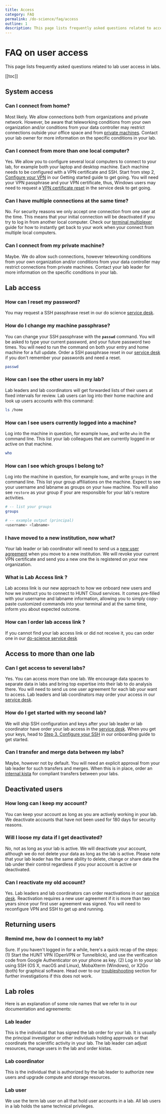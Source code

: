 ```yaml
---
title: Access
category: FAQ
permalink: /do-science/faq/access
outline: 1
description: This page lists frequently asked questions related to access for lab users.
---
```


# FAQ on user access

This page lists frequently asked questions related to lab user access in labs.

[[toc]]



## System access

### Can I connect from home?

Most likely. We allow connections both from organizations and private network. However, be aware that teleworking conditions from your own organization and/or conditions from your data controller may restrict connections outside your office space and from [private machines](#can-i-connect-from-my-private-machine). Contact your lab owner for more information on the specific conditions in your lab.

### Can I connect from more than one local computer?

Yes. We allow you to configure several local computers to connect to your lab, for example both your laptop and desktop machine. Each machine needs to be configured with a VPN certificate and SSH. Start from step 2, [Configure your VPN](/do-science/lab/) in our Getting started guide to get going. You will need your VPN passphrase and your VPN certificate, thus, Windows users may need to request a [VPN certificate reset](/do-science/service-desk/#vpn-certificate-reset) in the service desk to get going.

### Can I have multiple connections at the same time?

No. For security reasons we only accept one connection from one user at the time. This means that your initial connection will be deactivated if you try to log in from another local computer. Check our [terminal multiplexer](/do-science/tools/technical/terminal-multiplexers) guide for how to instantly get back to your work when your connect from multiple local computers.

### Can I connect from my private machine?

Maybe. We do allow such connections, however teleworking conditions from your own organization and/or conditions from your data controller may restrict connections from private machines. Contact your lab leader for more information on the specific conditions in your lab.







## Lab access

### How can I reset my password? 

You may request a SSH passphrase reset in our do science [service desk](/do-science/service-desk/#ssh-passphrase-reset).

### How do I change my machine passphrase?

You can change your SSH passphrase with the **`passwd`** command. You will be asked to type your current password, and your future password two times. You will need to run the command on both your entry and home machine for a full update. Order a SSH passphrase reset in our [service desk](/do-science/service-desk/#ssh-passphrase-reset) if you don't remember your passwords and need a reset.

```bash
passwd
```

### How can I see the other users in my lab?

Lab leaders and lab coordinators will get forwarded lists of their users at fixed intervals for review. Lab users can log into their home machine and look up users accounts with this command:

```bash
ls /home
```

### How can I see users currently logged into a machine?

Log into the machine in question, for example `home`, and write `who` in the command line. This list your lab colleagues that are currently logged in or active on that machine.

```bash
who
```

### How can I see which groups I belong to? 

Log into the machine in question, for example `home`, and write `groups` in the command line. This list your group affiliations on the machine. Expect to see your username and labname as groups on your `home` machine. You will also see `restore` as your group if your are responsible for your lab's restore activities.

```bash 
# -- list your groups
groups

# -- example output (principal)
<username> <labname>
```


### I have moved to a new institution, now what? 

Your lab leader or lab coordinator will need to send us a [new user agreement](/administer-science/service-desk/lab-orders#add-a-new-lab-user) when you move to a new institution. We will revoke your current VPN certificate and send you a new one the is registered on your new organization.


### What is Lab Access link ? 

Lab access link is our new approach to how we onboard new users and how we instruct you to connect to HUNT Cloud services.
It comes pre-filled with your username and labname information, allowing you to simply copy-paste customized commands into your terminal and at the same time, inform you about expected outcome.


### How can I order lab access link ?

If you cannot find your lab access link or did not receive it, you can order one in our [do-science service desk](/do-science/service-desk/#request-lab-access-reissue)


## Access to more than one lab

### Can I get access to several labs?

Yes. You can access more than one lab. We encourage data spaces to separate data in labs and bring top expertise into their lab to do analysis there. You will need to send us one user agreement for each lab your want to access. Lab leaders and lab coordinators may order your access in our [service desk](/administer-science/service-desk/lab-orders#add-a-new-lab-user).

### How do I get started with my second lab?

We will ship SSH configuration and keys after your lab leader or lab coordinator have order your lab access in the [service desk](/administer-science/service-desk/lab-orders#add-a-new-lab-user). When you get your keys, head to [Step 3. Configure your SSH](/do-science/lab/) in our onboarding guide to get started.

### Can I transfer and merge data between my labs?

Maybe, however not by default. You will need an explicit approval from your lab leader for such transfers and merges. When this is in place, order an [internal kista](/administer-science/service-desk/lab-orders#internal-kista) for compliant transfers between your labs.












## Deactivated users

### How long can I keep my account?

You can keep your account as long as you are actively working in your lab. We deactivate accounts that have not been used for 180 days for security reasons.

### Will I loose my data if I get deactivated? 

No, not as long as your lab is active. We will deactivate your account, although we do not delete your data as long as the lab is active. Please note that your lab leader has the same ability to delete, change or share data the lab under their control regardless if you your account is active or deactivated. 

### Can I reactivate my old account?

Yes. Lab leaders and lab coordinators can order reactivations in our [service desk](/administer-science/service-desk/lab-orders#reactivate-lab-user). Reactivation requires a new user agreement if it is more than two years since your first user agreement was signed. You will need to reconfigure VPN and SSH to get up and running.



## Returning users

### Remind me, how do I connect to my lab?

Sure. If you haven't logged in for a while, here's a quick recap of the steps: (1) Start the HUNT VPN (OpenVPN or Tunnelblick), and use the verification code from Google Authenticator on your phone as key. (2) Log in to your lab using SSH (OS X, macOS and Linux), MobaXterm (Windows), or X2Go (both) for graphical software. Head over to our [troubleshooting](/do-science/troubleshooting/connection) section for further investigations if this does not work.




## Lab roles

Here is an explanation of some role names that we refer to in our documentation and agreements:

###  Lab leader

This is the individual that has signed the lab order for your lab. It is usually the principal investigator or other individuals holding approvals or that coordinate the scientific activity in your lab. The lab leader can adjust resources, manage users in the lab and order kistas.

### Lab coordinator

This is the individual that is authorized by the lab leader to authorize new users and upgrade compute and storage resources.

### Lab user

We use the term lab user on all that hold user accounts in a lab. All lab users in a lab holds the same technical privileges.


